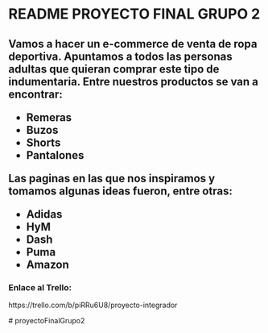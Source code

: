 <h1>README PROYECTO FINAL GRUPO 2<h2>

<p>
Vamos a hacer un e-commerce de venta de ropa deportiva. Apuntamos a todos las personas adultas que quieran comprar este tipo de indumentaria. Entre nuestros productos se van a encontrar:
</p>
<ul>
  <li>Remeras</li>
  <li>Buzos</li>
  <li>Shorts</li>
  <li>Pantalones</li>
</ul>

<p>
Las paginas en las que nos inspiramos y tomamos algunas ideas fueron, entre otras:
</p>
<ul>
  <li>Adidas</li>
  <li>HyM</li>
  <li>Dash</li>
  <li>Puma</li>
  <li>Amazon</li>
</ul>

<h3>Enlace al Trello:</h3>
<p>https://trello.com/b/piRRu6U8/proyecto-integrador</p>
#   p r o y e c t o F i n a l G r u p o 2  
 